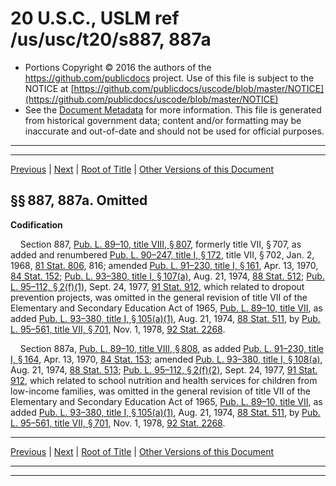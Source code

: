 ---
---

# 20 U.S.C., USLM ref /us/usc/t20/s887, 887a

* Portions Copyright © 2016 the authors of the https://github.com/publicdocs project.
  Use of this file is subject to the NOTICE at [https://github.com/publicdocs/uscode/blob/master/NOTICE](https://github.com/publicdocs/uscode/blob/master/NOTICE)
* See the [Document Metadata](././../../../../..//README.md) for more information.
  This file is generated from historical government data; content and/or formatting may be inaccurate and out-of-date and should not be used for official purposes.

----------
----------

[Previous](./../../../../..//us/usc/t20/ch24/schV/m__us_usc_t20_s886.md) | [Next](./../../../../..//us/usc/t20/ch24/schV/m__us_usc_t20_s887b.md) | [Root of Title](./../../../../../) | [Other Versions of this Document](https://publicdocs.github.io/go/links?ns=uslm&ref=%2Fus%2Fusc%2Ft20%2Fs887%2C+887a)

## §§ 887, 887a. Omitted

 __Codification__ 

    Section 887, [Pub. L. 89–10, title VIII, § 807][/us/pl/89/10/s807], formerly title VII, § 707, as added and renumbered [Pub. L. 90–247, title I, § 172][/us/pl/90/247/s172], title VII, § 702, Jan. 2, 1968, [81 Stat. 806][/us/stat/81/806], 816; amended [Pub. L. 91–230, title I, § 161][/us/pl/91/230/s161], Apr. 13, 1970, [84 Stat. 152][/us/stat/84/152]; [Pub. L. 93–380, title I, § 107(a)][/us/pl/93/380/s107/a], Aug. 21, 1974, [88 Stat. 512][/us/stat/88/512]; [Pub. L. 95–112, § 2(f)(1)][/us/pl/95/112/s2/f/1], Sept. 24, 1977, [91 Stat. 912][/us/stat/91/912], which related to dropout prevention projects, was omitted in the general revision of title VII of the Elementary and Secondary Education Act of 1965, [Pub. L. 89–10, title VII][/us/pl/89/10], as added [Pub. L. 93–380, title I, § 105(a)(1)][/us/pl/93/380/s105/a/1], Aug. 21, 1974, [88 Stat. 511][/us/stat/88/511], by [Pub. L. 95–561, title VII, § 701][/us/pl/95/561/s701], Nov. 1, 1978, [92 Stat. 2268][/us/stat/92/2268].

    Section 887a, [Pub. L. 89–10, title VIII, § 808][/us/pl/89/10/s808], as added [Pub. L. 91–230, title I, § 164][/us/pl/91/230/s164], Apr. 13, 1970, [84 Stat. 153][/us/stat/84/153]; amended [Pub. L. 93–380, title I, § 108(a)][/us/pl/93/380/s108/a], Aug. 21, 1974, [88 Stat. 513][/us/stat/88/513]; [Pub. L. 95–112, § 2(f)(2)][/us/pl/95/112/s2/f/2], Sept. 24, 1977, [91 Stat. 912][/us/stat/91/912], which related to school nutrition and health services for children from low-income families, was omitted in the general revision of title VII of the Elementary and Secondary Education Act of 1965, [Pub. L. 89–10, title VII][/us/pl/89/10], as added [Pub. L. 93–380, title I, § 105(a)(1)][/us/pl/93/380/s105/a/1], Aug. 21, 1974, [88 Stat. 511][/us/stat/88/511], by [Pub. L. 95–561, title VII, § 701][/us/pl/95/561/s701], Nov. 1, 1978, [92 Stat. 2268][/us/stat/92/2268].

----------

[Previous](./../../../../..//us/usc/t20/ch24/schV/m__us_usc_t20_s886.md) | [Next](./../../../../..//us/usc/t20/ch24/schV/m__us_usc_t20_s887b.md) | [Root of Title](./../../../../../) | [Other Versions of this Document](https://publicdocs.github.io/go/links?ns=uslm&ref=%2Fus%2Fusc%2Ft20%2Fs887%2C+887a)

----------
----------

[/us/pl/89/10/s807]: https://publicdocs.github.io/go/links?ns=uslm&ref=%2Fus%2Fpl%2F89%2F10%2Fs807
[/us/pl/90/247/s172]: https://publicdocs.github.io/go/links?ns=uslm&ref=%2Fus%2Fpl%2F90%2F247%2Fs172
[/us/stat/81/806]: https://publicdocs.github.io/go/links?ns=uslm&ref=%2Fus%2Fstat%2F81%2F806
[/us/pl/91/230/s161]: https://publicdocs.github.io/go/links?ns=uslm&ref=%2Fus%2Fpl%2F91%2F230%2Fs161
[/us/stat/84/152]: https://publicdocs.github.io/go/links?ns=uslm&ref=%2Fus%2Fstat%2F84%2F152
[/us/pl/93/380/s107/a]: https://publicdocs.github.io/go/links?ns=uslm&ref=%2Fus%2Fpl%2F93%2F380%2Fs107%2Fa
[/us/stat/88/512]: https://publicdocs.github.io/go/links?ns=uslm&ref=%2Fus%2Fstat%2F88%2F512
[/us/pl/95/112/s2/f/1]: https://publicdocs.github.io/go/links?ns=uslm&ref=%2Fus%2Fpl%2F95%2F112%2Fs2%2Ff%2F1
[/us/stat/91/912]: https://publicdocs.github.io/go/links?ns=uslm&ref=%2Fus%2Fstat%2F91%2F912
[/us/pl/89/10]: https://publicdocs.github.io/go/links?ns=uslm&ref=%2Fus%2Fpl%2F89%2F10
[/us/pl/93/380/s105/a/1]: https://publicdocs.github.io/go/links?ns=uslm&ref=%2Fus%2Fpl%2F93%2F380%2Fs105%2Fa%2F1
[/us/stat/88/511]: https://publicdocs.github.io/go/links?ns=uslm&ref=%2Fus%2Fstat%2F88%2F511
[/us/pl/95/561/s701]: https://publicdocs.github.io/go/links?ns=uslm&ref=%2Fus%2Fpl%2F95%2F561%2Fs701
[/us/stat/92/2268]: https://publicdocs.github.io/go/links?ns=uslm&ref=%2Fus%2Fstat%2F92%2F2268
[/us/pl/89/10/s808]: https://publicdocs.github.io/go/links?ns=uslm&ref=%2Fus%2Fpl%2F89%2F10%2Fs808
[/us/pl/91/230/s164]: https://publicdocs.github.io/go/links?ns=uslm&ref=%2Fus%2Fpl%2F91%2F230%2Fs164
[/us/stat/84/153]: https://publicdocs.github.io/go/links?ns=uslm&ref=%2Fus%2Fstat%2F84%2F153
[/us/pl/93/380/s108/a]: https://publicdocs.github.io/go/links?ns=uslm&ref=%2Fus%2Fpl%2F93%2F380%2Fs108%2Fa
[/us/stat/88/513]: https://publicdocs.github.io/go/links?ns=uslm&ref=%2Fus%2Fstat%2F88%2F513
[/us/pl/95/112/s2/f/2]: https://publicdocs.github.io/go/links?ns=uslm&ref=%2Fus%2Fpl%2F95%2F112%2Fs2%2Ff%2F2
[/us/stat/91/912]: https://publicdocs.github.io/go/links?ns=uslm&ref=%2Fus%2Fstat%2F91%2F912
[/us/pl/89/10]: https://publicdocs.github.io/go/links?ns=uslm&ref=%2Fus%2Fpl%2F89%2F10
[/us/pl/93/380/s105/a/1]: https://publicdocs.github.io/go/links?ns=uslm&ref=%2Fus%2Fpl%2F93%2F380%2Fs105%2Fa%2F1
[/us/stat/88/511]: https://publicdocs.github.io/go/links?ns=uslm&ref=%2Fus%2Fstat%2F88%2F511
[/us/pl/95/561/s701]: https://publicdocs.github.io/go/links?ns=uslm&ref=%2Fus%2Fpl%2F95%2F561%2Fs701
[/us/stat/92/2268]: https://publicdocs.github.io/go/links?ns=uslm&ref=%2Fus%2Fstat%2F92%2F2268



